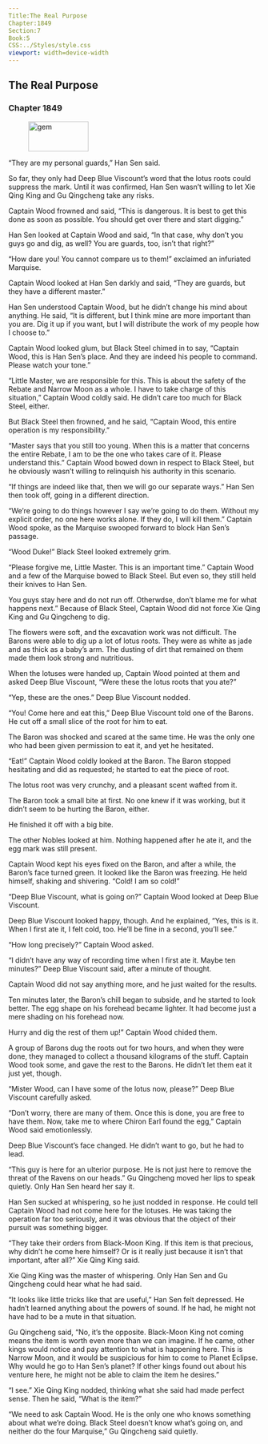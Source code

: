 ```yaml
---
Title:The Real Purpose 
Chapter:1849 
Section:7 
Book:5 
CSS:../Styles/style.css 
viewport: width=device-width
---
```

  
## The Real Purpose
### Chapter 1849
  
<figure>
	<img src="../Images/gem.gif" alt="gem" id="gem" width="120" height="60" />
</figure>
  

  
“They are my personal guards,” Han Sen said.

So far, they only had Deep Blue Viscount’s word that the lotus roots could suppress the mark. Until it was confirmed, Han Sen wasn’t willing to let Xie Qing King and Gu Qingcheng take any risks.

Captain Wood frowned and said, “This is dangerous. It is best to get this done as soon as possible. You should get over there and start digging.”

Han Sen looked at Captain Wood and said, “In that case, why don’t you guys go and dig, as well? You are guards, too, isn’t that right?”

“How dare you! You cannot compare us to them!” exclaimed an infuriated Marquise.

Captain Wood looked at Han Sen darkly and said, “They are guards, but they have a different master.”

Han Sen understood Captain Wood, but he didn’t change his mind about anything. He said, “It is different, but I think mine are more important than you are. Dig it up if you want, but I will distribute the work of my people how I choose to.”

Captain Wood looked glum, but Black Steel chimed in to say, “Captain Wood, this is Han Sen’s place. And they are indeed his people to command. Please watch your tone.”

“Little Master, we are responsible for this. This is about the safety of the Rebate and Narrow Moon as a whole. I have to take charge of this situation,” Captain Wood coldly said. He didn’t care too much for Black Steel, either.

But Black Steel then frowned, and he said, “Captain Wood, this entire operation is my responsibility.”

“Master says that you still too young. When this is a matter that concerns the entire Rebate, I am to be the one who takes care of it. Please understand this.” Captain Wood bowed down in respect to Black Steel, but he obviously wasn’t willing to relinquish his authority in this scenario.

“If things are indeed like that, then we will go our separate ways.” Han Sen then took off, going in a different direction.

“We’re going to do things however I say we’re going to do them. Without my explicit order, no one here works alone. If they do, I will kill them.” Captain Wood spoke, as the Marquise swooped forward to block Han Sen’s passage.

“Wood Duke!” Black Steel looked extremely grim.

“Please forgive me, Little Master. This is an important time.” Captain Wood and a few of the Marquise bowed to Black Steel. But even so, they still held their knives to Han Sen.

You guys stay here and do not run off. Otherwdse, don’t blame me for what happens next.” Because of Black Steel, Captain Wood did not force Xie Qing King and Gu Qingcheng to dig.

The flowers were soft, and the excavation work was not difficult. The Barons were able to dig up a lot of lotus roots. They were as white as jade and as thick as a baby’s arm. The dusting of dirt that remained on them made them look strong and nutritious.

When the lotuses were handed up, Captain Wood pointed at them and asked Deep Blue Viscount, “Were these the lotus roots that you ate?”

“Yep, these are the ones.” Deep Blue Viscount nodded.

“You! Come here and eat this,” Deep Blue Viscount told one of the Barons. He cut off a small slice of the root for him to eat.

The Baron was shocked and scared at the same time. He was the only one who had been given permission to eat it, and yet he hesitated.

“Eat!” Captain Wood coldly looked at the Baron. The Baron stopped hesitating and did as requested; he started to eat the piece of root.

The lotus root was very crunchy, and a pleasant scent wafted from it.

The Baron took a small bite at first. No one knew if it was working, but it didn’t seem to be hurting the Baron, either.

He finished it off with a big bite.

The other Nobles looked at him. Nothing happened after he ate it, and the egg mark was still present.

Captain Wood kept his eyes fixed on the Baron, and after a while, the Baron’s face turned green. It looked like the Baron was freezing. He held himself, shaking and shivering. “Cold! I am so cold!”

“Deep Blue Viscount, what is going on?” Captain Wood looked at Deep Blue Viscount.

Deep Blue Viscount looked happy, though. And he explained, “Yes, this is it. When I first ate it, I felt cold, too. He’ll be fine in a second, you’ll see.”

“How long precisely?” Captain Wood asked.

“I didn’t have any way of recording time when I first ate it. Maybe ten minutes?” Deep Blue Viscount said, after a minute of thought.

Captain Wood did not say anything more, and he just waited for the results.

Ten minutes later, the Baron’s chill began to subside, and he started to look better. The egg shape on his forehead became lighter. It had become just a mere shading on his forehead now.

Hurry and dig the rest of them up!” Captain Wood chided them.

A group of Barons dug the roots out for two hours, and when they were done, they managed to collect a thousand kilograms of the stuff. Captain Wood took some, and gave the rest to the Barons. He didn’t let them eat it just yet, though.

“Mister Wood, can I have some of the lotus now, please?” Deep Blue Viscount carefully asked.

“Don’t worry, there are many of them. Once this is done, you are free to have them. Now, take me to where Chiron Earl found the egg,” Captain Wood said emotionlessly.

Deep Blue Viscount’s face changed. He didn’t want to go, but he had to lead.

“This guy is here for an ulterior purpose. He is not just here to remove the threat of the Ravens on our heads.” Gu Qingcheng moved her lips to speak quietly. Only Han Sen heard her say it.

Han Sen sucked at whispering, so he just nodded in response. He could tell Captain Wood had not come here for the lotuses. He was taking the operation far too seriously, and it was obvious that the object of their pursuit was something bigger.

“They take their orders from Black-Moon King. If this item is that precious, why didn’t he come here himself? Or is it really just because it isn’t that important, after all?” Xie Qing King said.

Xie Qing King was the master of whispering. Only Han Sen and Gu Qingcheng could hear what he had said.

“It looks like little tricks like that are useful,” Han Sen felt depressed. He hadn’t learned anything about the powers of sound. If he had, he might not have had to be a mute in that situation.

Gu Qingcheng said, “No, it’s the opposite. Black-Moon King not coming means the item is worth even more than we can imagine. If he came, other kings would notice and pay attention to what is happening here. This is Narrow Moon, and it would be suspicious for him to come to Planet Eclipse. Why would he go to Han Sen’s planet? If other kings found out about his venture here, he might not be able to claim the item he desires.”

“I see.” Xie Qing King nodded, thinking what she said had made perfect sense. Then he said, “What is the item?”

“We need to ask Captain Wood. He is the only one who knows something about what we’re doing. Black Steel doesn’t know what’s going on, and neither do the four Marquise,” Gu Qingcheng said quietly.